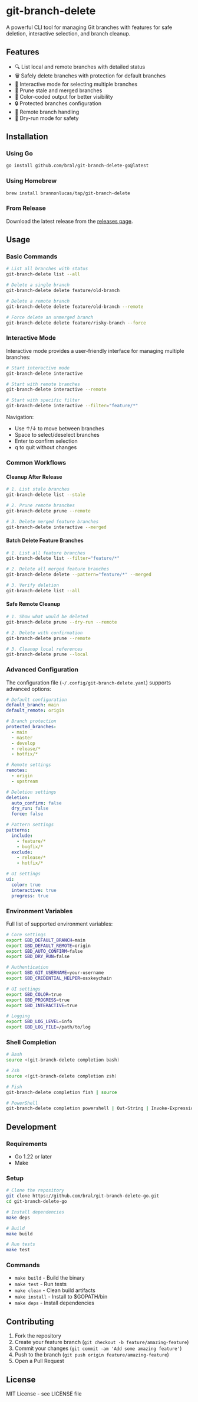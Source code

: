 # git-branch-delete

A powerful CLI tool for managing Git branches with features for safe deletion, interactive selection, and branch cleanup.

## Features

- 🔍 List local and remote branches with detailed status
- 🗑️ Safely delete branches with protection for default branches
- 🤝 Interactive mode for selecting multiple branches
- 🧹 Prune stale and merged branches
- 🎨 Color-coded output for better visibility
- 🔒 Protected branches configuration
- 🔄 Remote branch handling
- 🚦 Dry-run mode for safety

## Installation

### Using Go

```bash
go install github.com/bral/git-branch-delete-go@latest
```

### Using Homebrew

```bash
brew install brannonlucas/tap/git-branch-delete
```

### From Release

Download the latest release from the [releases page](https://github.com/bral/git-branch-delete-go/releases).

## Usage

### Basic Commands

```bash
# List all branches with status
git-branch-delete list --all

# Delete a single branch
git-branch-delete delete feature/old-branch

# Delete a remote branch
git-branch-delete delete feature/old-branch --remote

# Force delete an unmerged branch
git-branch-delete delete feature/risky-branch --force
```

### Interactive Mode

Interactive mode provides a user-friendly interface for managing multiple branches:

```bash
# Start interactive mode
git-branch-delete interactive

# Start with remote branches
git-branch-delete interactive --remote

# Start with specific filter
git-branch-delete interactive --filter="feature/*"
```

Navigation:

- Use ↑/↓ to move between branches
- Space to select/deselect branches
- Enter to confirm selection
- q to quit without changes

### Common Workflows

#### Cleanup After Release

```bash
# 1. List stale branches
git-branch-delete list --stale

# 2. Prune remote branches
git-branch-delete prune --remote

# 3. Delete merged feature branches
git-branch-delete interactive --merged
```

#### Batch Delete Feature Branches

```bash
# 1. List all feature branches
git-branch-delete list --filter="feature/*"

# 2. Delete all merged feature branches
git-branch-delete delete --pattern="feature/*" --merged

# 3. Verify deletion
git-branch-delete list --all
```

#### Safe Remote Cleanup

```bash
# 1. Show what would be deleted
git-branch-delete prune --dry-run --remote

# 2. Delete with confirmation
git-branch-delete prune --remote

# 3. Cleanup local references
git-branch-delete prune --local
```

### Advanced Configuration

The configuration file (`~/.config/git-branch-delete.yaml`) supports advanced options:

```yaml
# Default configuration
default_branch: main
default_remote: origin

# Branch protection
protected_branches:
  - main
  - master
  - develop
  - release/*
  - hotfix/*

# Remote settings
remotes:
  - origin
  - upstream

# Deletion settings
deletion:
  auto_confirm: false
  dry_run: false
  force: false

# Pattern settings
patterns:
  include:
    - feature/*
    - bugfix/*
  exclude:
    - release/*
    - hotfix/*

# UI settings
ui:
  color: true
  interactive: true
  progress: true
```

### Environment Variables

Full list of supported environment variables:

```bash
# Core settings
export GBD_DEFAULT_BRANCH=main
export GBD_DEFAULT_REMOTE=origin
export GBD_AUTO_CONFIRM=false
export GBD_DRY_RUN=false

# Authentication
export GBD_GIT_USERNAME=your-username
export GBD_CREDENTIAL_HELPER=osxkeychain

# UI settings
export GBD_COLOR=true
export GBD_PROGRESS=true
export GBD_INTERACTIVE=true

# Logging
export GBD_LOG_LEVEL=info
export GBD_LOG_FILE=/path/to/log
```

### Shell Completion

```bash
# Bash
source <(git-branch-delete completion bash)

# Zsh
source <(git-branch-delete completion zsh)

# Fish
git-branch-delete completion fish | source

# PowerShell
git-branch-delete completion powershell | Out-String | Invoke-Expression
```

## Development

### Requirements

- Go 1.22 or later
- Make

### Setup

```bash
# Clone the repository
git clone https://github.com/bral/git-branch-delete-go.git
cd git-branch-delete-go

# Install dependencies
make deps

# Build
make build

# Run tests
make test
```

### Commands

- `make build` - Build the binary
- `make test` - Run tests
- `make clean` - Clean build artifacts
- `make install` - Install to $GOPATH/bin
- `make deps` - Install dependencies

## Contributing

1. Fork the repository
2. Create your feature branch (`git checkout -b feature/amazing-feature`)
3. Commit your changes (`git commit -am 'Add some amazing feature'`)
4. Push to the branch (`git push origin feature/amazing-feature`)
5. Open a Pull Request

## License

MIT License - see LICENSE file
